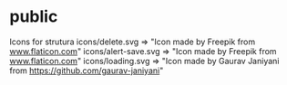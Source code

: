 # public

Icons for strutura
icons/delete.svg => "Icon made by Freepik from www.flaticon.com"
icons/alert-save.svg => "Icon made by Freepik from www.flaticon.com"
icons/loading.svg => "Icon made by Gaurav Janiyani from https://github.com/gaurav-janiyani"
